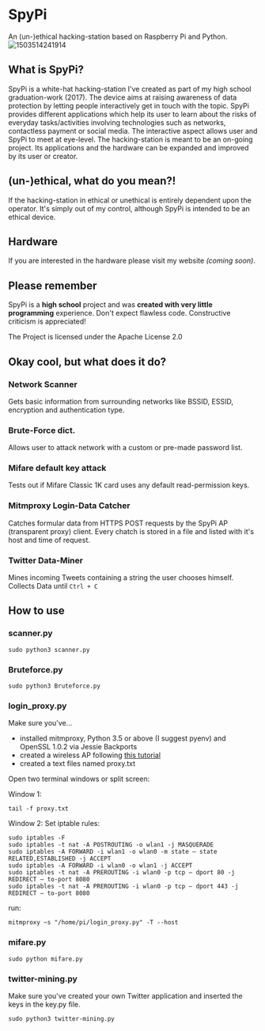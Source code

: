 # SpyPi
An (un-)ethical hacking-station based on Raspberry Pi and Python.
![1503514241914](https://user-images.githubusercontent.com/31287043/29633707-69c2e620-8847-11e7-989a-b9c80488df3d.jpg)
## What is SpyPi?
SpyPi is a white-hat hacking-station I've created as part of my high school graduation-work (2017). The device aims at raising awareness of data protection by letting people interactively get in touch with the topic. SpyPi provides different applications which help its user to learn about the risks of everyday tasks/activities involving technologies such as networks, contactless payment or social media. The interactive aspect allows user and SpyPi to meet at eye-level. The hacking-station is meant to be an on-going project. Its applications and the hardware can be expanded and improved by its user or creator.

## (un-)ethical, what do you mean?!
If the hacking-station in ethical or unethical is entirely dependent upon the operator. It's simply out of my control, although SpyPi is intended to be an ethical device.
## Hardware 
If you are interested in the hardware please visit my website *(coming soon)*.

## Please remember 
SpyPi is a **high school** project and was **created with very little programming** experience. Don't expect flawless code. Constructive criticism is appreciated!

The Project is licensed under the Apache License 2.0
## Okay cool, but what does it do?
### Network Scanner
Gets basic information from surrounding networks like BSSID, ESSID, encryption and authentication type.
### Brute-Force dict.
Allows user to attack network with a custom or pre-made password list.
### Mifare default key attack
Tests out if Mifare Classic 1K card uses any default read-permission keys.
### Mitmproxy Login-Data Catcher
Catches formular data from HTTPS POST requests by the SpyPi AP (transparent proxy) client. Every chatch is stored in a file and listed with it's host and time of request.
### Twitter Data-Miner
Mines incoming Tweets containing a string the user chooses himself. Collects Data until ```Ctrl + C```

## How to use
### scanner.py
```
sudo python3 scanner.py
```
### Bruteforce.py
```
sudo python3 Bruteforce.py
```
### login_proxy.py
Make sure you've... 
- installed mitmproxy, Python 3.5 or above (I suggest pyenv) and OpenSSL 1.0.2 via Jessie Backports
- created a wireless AP following [this tutorial](https://learn.adafruit.com/setting-up-a-raspberry-pi-as-a-wifi-access-point/overview) 
- created a text files named proxy.txt

Open two terminal windows or split screen:

Window 1:
```
tail -f proxy.txt
```
Window 2:
Set iptable rules:
```
sudo iptables -F
sudo iptables -t nat -A POSTROUTING -o wlan1 -j MASQUERADE
sudo iptables -A FORWARD -i wlan1 -o wlan0 -m state — state RELATED,ESTABLISHED -j ACCEPT
sudo iptables -A FORWARD -i wlan0 -o wlan1 -j ACCEPT
sudo iptables -t nat -A PREROUTING -i wlan0 -p tcp — dport 80 -j REDIRECT — to-port 8080
sudo iptables -t nat -A PREROUTING -i wlan0 -p tcp — dport 443 -j REDIRECT — to-port 8080
```
run:
```
mitmproxy ~s "/home/pi/login_proxy.py" -T --host
```
### mifare.py
```
sudo python mifare.py
```
### twitter-mining.py
Make sure you've created your own Twitter application and inserted the keys in the key.py file.
```
sudo python3 twitter-mining.py
```
